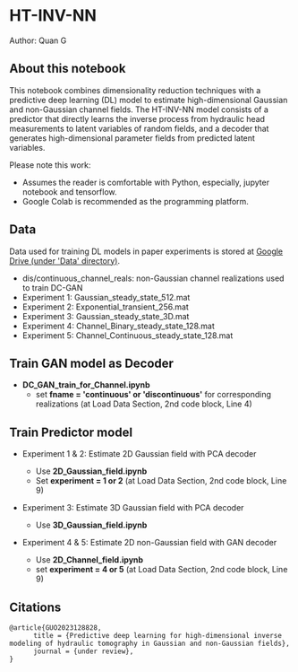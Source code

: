 # HT-INV-NN

Author: Quan G

## About this notebook

This notebook combines dimensionality reduction techniques with a predictive deep learning (DL) model to estimate high-dimensional Gaussian and non-Gaussian channel fields. The HT-INV-NN model consists of a predictor that directly learns the inverse process from hydraulic head measurements to latent variables of random fields, and a decoder that generates high-dimensional parameter fields from predicted latent variables.

Please note this work:
* Assumes the reader is comfortable with Python, especially, jupyter notebook and tensorflow.
* Google Colab is recommended as the programming platform.

## Data
Data used for training DL models in paper experiments is stored at 
[Google Drive (under 'Data' directory)](https://drive.google.com/drive/folders/1UHO5VSUCmDCAoPgBvuqNUF2s8HM5ofG0?usp=share_link).

* dis/continuous_channel_reals: non-Gaussian channel realizations used to train DC-GAN
* Experiment 1: Gaussian_steady_state_512.mat 
* Experiment 2: Exponential_transient_256.mat
* Experiment 3: Gaussian_steady_state_3D.mat
* Experiment 4: Channel_Binary_steady_state_128.mat
* Experiment 5: Channel_Continuous_steady_state_128.mat 

## Train GAN model as Decoder
- **DC_GAN_train_for_Channel.ipynb**
    - set **fname = 'continuous' or 'discontinuous'** for corresponding realizations (at Load Data Section, 2nd code block, Line 4)

## Train Predictor model
- Experiment 1 & 2: Estimate 2D Gaussian field with PCA decoder
    - Use **2D_Gaussian_field.ipynb**
    - Set **experiment = 1 or 2** (at Load Data Section, 2nd code block, Line 9)

- Experiment 3: Estimate 3D Gaussian field with PCA decoder 
    - Use **3D_Gaussian_field.ipynb**

- Experiment 4 & 5: Estimate 2D non-Gaussian field with GAN decoder 
    - Use **2D_Channel_field.ipynb**
    - set **experiment = 4 or 5** (at Load Data Section, 2nd code block, Line 9)


## Citations
```
@article{GUO2023128828,
      title = {Predictive deep learning for high-dimensional inverse modeling of hydraulic tomography in Gaussian and non-Gaussian fields},
      journal = {under review},
}
```
[comment]: <> (      volume = {616},
      pages = {128828},
      year = {2023},
      issn = {0022-1694},
      doi = {https://doi.org/10.1016/j.jhydrol.2022.128828},
      url = {https://www.sciencedirect.com/science/article/pii/S0022169422013981},
      author = {Quan Guo and Yue Zhao and Chunhui Lu and Jian Luo})

